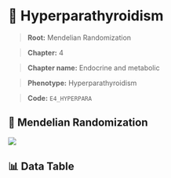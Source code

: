 # 🧪 Hyperparathyroidism

> **Root:** Mendelian Randomization

> **Chapter:** 4  

> **Chapter name:** Endocrine and metabolic

> **Phenotype:** Hyperparathyroidism  

> **Code:** `E4_HYPERPARA`

## 🧬 Mendelian Randomization  

<img src="/MR/Figures/Forward/E4_HYPERPARA.png"/>

## 📊 Data Table

<CsvTableMRF src="/MR_Data/Forward/E4_HYPERPARA.csv"/>
